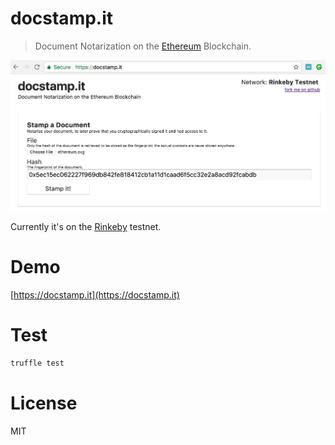 # docstamp.it

> Document Notarization on the [Ethereum](https://ethereum.org/) Blockchain.

<a href="https://docstamp.it"><img src="./public/assets/screenshot.png" width="700" /></a>

Currently it's on the [Rinkeby](https://www.rinkeby.io) testnet.

# Demo

[https://docstamp.it](https://docstamp.it)

# Test

```bash
truffle test
```

# License

MIT
